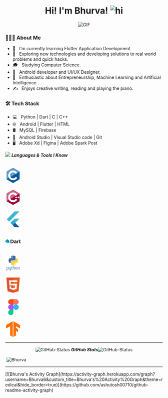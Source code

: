 <h1 align="center"> Hi! I'm Bhurva! <img src="https://user-images.githubusercontent.com/1303154/88677602-1635ba80-d120-11ea-84d8-d263ba5fc3c0.gif" width="28px" alt="hi"></h1>

<p align="center">
<img alt="GIF" src="https://github.com/arsentieva/arsentieva/blob/main/code.gif?raw=true" height="280" />
 <p/>
 
 <p align="left">
  <h3> 👨🏻‍💻 About Me </h3>

- 🔭 &nbsp; I’m currently learning Flutter Application Development
- 🤔 &nbsp; Exploring new technologies and developing solutions to real world problems and quick hacks.
- 🎓 &nbsp; Studying Computer Science.
- 💼 &nbsp; Android developer and UI/UX Designer.
- 🌱 &nbsp; Enthusiastic about Entrepreneurship, Machine Learning and Artificial Intelligence .
- ✍️ &nbsp; Enjoys creative writing, reading and playing the piano.

<h3>🛠 Tech Stack</h3>

- 💻 &nbsp; Python | Dart | C | C++  
- 🌐 &nbsp; Android | Flutter | HTML 
- 🛢 &nbsp; MySQL | Firebase 
- 🔧 &nbsp; Android Studio | Visual Studio code | Git
- 🖥 &nbsp; Adobe Xd | Figma | Adobe Spark Post 

 
<img src="https://media.giphy.com/media/ObNTw8Uzwy6KQ/giphy.gif" width="30px">&nbsp;***Languages & Tools I Know***
<p align="left">
  
  <code> <img height="50" src="https://raw.githubusercontent.com/devicons/devicon/master/icons/c/c-original.svg"> </code>
  <code> <img height="50" src="https://raw.githubusercontent.com/devicons/devicon/master/icons/cplusplus/cplusplus-original.svg"> </code>
  <code> <img height="50" src="https://raw.githubusercontent.com/devicons/devicon/master/icons/flutter/flutter-original.svg"> </code>
  <code> <img height="50" src="https://raw.githubusercontent.com/devicons/devicon/master/icons/dart/dart-original-wordmark.svg"> </code>
  <code> <img height="50" src="https://raw.githubusercontent.com/devicons/devicon/master/icons/python/python-original-wordmark.svg"> </code>
  <code> <img height="50" src="https://raw.githubusercontent.com/devicons/devicon/master/icons/html5/html5-original.svg"> </code>
  <code> <img height="50" src="https://raw.githubusercontent.com/devicons/devicon/master/icons/figma/figma-original.svg"> </code>
  <code> <img height="50" src="https://raw.githubusercontent.com/devicons/devicon/master/icons/tensorflow/tensorflow-original.svg"> </code>
  <hr>
  <p align="center">
 <img src="https://media.giphy.com/media/8UHRm5oY4k4FDxq5QG/giphy.gif" width="30px" alt="GitHub-Status"/>&nbsp;<i><b>GitHub Stats</b></i><img src="https://media.giphy.com/media/8UHRm5oY4k4FDxq5QG/giphy.gif" width="30px" alt="GitHub-Status"/></p>

<p>&nbsp;<img align="center" src="https://github-readme-stats.vercel.app/api?username=Bhurva6&show_icons=true&locale=en" alt="Bhurva" width="410" /></p>

<hr>
[![Bhurva's Activity Graph](https://activity-graph.herokuapp.com/graph?username=Bhurva6&custom_title=Bhurva's%20Activity%20Graph&theme=redical&hide_border=true)](https://github.com/ashutosh00710/github-readme-activity-graph)
